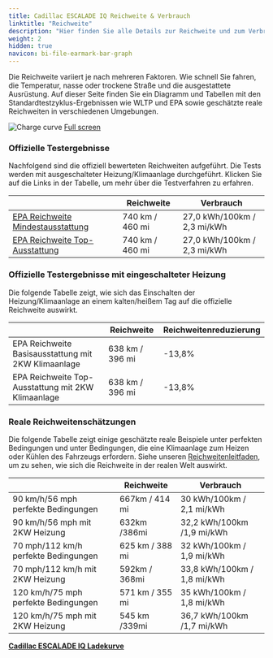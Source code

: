 ```yaml
---
title: Cadillac ESCALADE IQ Reichweite & Verbrauch
linktitle: "Reichweite"
description: "Hier finden Sie alle Details zur Reichweite und zum Verbrauch für Cadillac ESCALADE IQ."
weight: 2
hidden: true
navicon: bi-file-earmark-bar-graph
---
```

<!-- markdownlint-disable MD033 -->
<!-- markdownlint-disable MD010 -->

Die Reichweite variiert je nach mehreren Faktoren. Wie schnell Sie fahren, die Temperatur, nasse oder trockene Straße und die ausgestattete Ausrüstung. Auf dieser Seite finden Sie ein Diagramm und Tabellen mit den Standardtestzyklus-Ergebnissen wie WLTP und EPA sowie geschätzte reale Reichweiten in verschiedenen Umgebungen.

<img class="img-fluid" alt="Charge curve" src="/images//models/cadillac/escalade/escalade_iq/range.svg"/>
<a href="/images/models/cadillac/escalade/escalade_iq/range.svg">Full screen</a>

### Offizielle Testergebnisse

Nachfolgend sind die offiziell bewerteten Reichweiten aufgeführt. Die Tests werden mit ausgeschalteter Heizung/Klimaanlage durchgeführt. Klicken Sie auf die Links in der Tabelle, um mehr über die Testverfahren zu erfahren.

<div class="table-responsive">
<table class="table table-striped border">
	<thead>
		<tr>
			<th>
			</th>
			<th>
				Reichweite
			</th>
			<th>
				Verbrauch
			</th>
		</tr>
	</thead>
	<tbody>
		<tr>
			<td>
				<a href="../../../../../guides/understandingrange/epa/ ">
					EPA Reichweite Mindestausstattung
				</a>
			</td>
			<td>
				740 km / 460 mi
			</td>
			<td>
				27,0 kWh/100km / 2,3 mi/kWh
			</td>
		</tr>
		<tr>
			<td>
				<a href="../../../../../guides/understandingrange/epa/ ">
					EPA Reichweite Top-Ausstattung
				</a>
			</td>
			<td>
				740 km / 460 mi
			</td>
			<td>
				27,0 kWh/100km / 2,3 mi/kWh
			</td>
		</tr>
	</tbody>
</table>
</div>

### Offizielle Testergebnisse mit eingeschalteter Heizung

Die folgende Tabelle zeigt, wie sich das Einschalten der Heizung/Klimaanlage an einem kalten/heißem Tag auf die offizielle Reichweite auswirkt.

<div class="table-responsive">
<table class="table table-striped border">
	<thead>
		<tr>
			<th>
			</th>
			<th>
				Reichweite
			</th>
			<th>
				Reichweitenreduzierung
			</th>
		</tr>
	</thead>
	<tbody>
		<tr>
			<td>
				EPA Reichweite Basisausstattung mit 2KW Klimaanlage
			</td>
			<td>
				638 km / 396 mi
			</td>
			<td>
				-13,8%
			</td>
		</tr>
		<tr>
			<td>
				EPA Reichweite Top-Ausstattung mit 2KW Klimaanlage
			</td>
			<td>
				638 km / 396 mi
			</td>
			<td>
				-13,8%
			</td>
		</tr>
	</tbody>
</table>
</div>

### Reale Reichweitenschätzungen

Die folgende Tabelle zeigt einige geschätzte reale Beispiele unter perfekten Bedingungen und unter Bedingungen, die eine Klimaanlage zum Heizen oder Kühlen des Fahrzeugs erfordern. Siehe unseren [Reichweitenleitfaden](../../../../../guides/understandingrange/), um zu sehen, wie sich die Reichweite in der realen Welt auswirkt.

<div class="table-responsive">
<table class="table table-striped border">
	<thead>
		<tr>
			<th>
			</th>
			<th>
				Reichweite
			</th>
			<th>
				Verbrauch
			</th>
		</tr>
	</thead>
	<tbody>
		<tr>
			<td>
				90 km/h/56 mph perfekte Bedingungen
			</td>
			<td>
				667km / 414 mi
			</td>
			<td>
				30 kWh/100km / 2,1 mi/kWh
			</td>
		</tr>
		<tr>
			<td>
				90 km/h/56 mph mit 2KW Heizung
			</td>
			<td>
				632km /386mi
			</td>
			<td>
				32,2 kWh/100km /1,9 mi/kWh 
			</td>
		</tr>
		<tr>
			<td>
				70 mph/112 km/h perfekte Bedingungen
			</td>
			<td>
				625 km / 388 mi
			</td>
			<td>
				32 kWh/100km / 1,9 mi/kWh
			</td>
		</tr>
		<tr>
			<td>
				70 mph/112 km/h mit 2KW Heizung
			</td>
			<td>
				592km / 368mi
			</td>
			<td>
				33,8 kWh/100km / 1,8 mi/kWh  
			</td>
		</tr>
		<tr>
			<td>
				120 km/h/75 mph perfekte Bedingungen
			</td>
			<td>
				571 km / 355 mi
			</td>
			<td>
				35 kWh/100km / 1,8 mi/kWh
			</td>
		</tr>
		<tr>
			<td>
				120 km/h/75 mph mit 2KW Heizung
			</td>
			<td>
				545 km /339mi
			</td>
			<td>
				36,7 kWh/100km /1,7 mi/kWh
			</td>
		</tr>
	</tbody>
</table>
</div>
<div class="mt-3 mb-3">
<a href="../" class="text-decoration-none text-black">
<strong><i class="bi-arrow-left"></i> Cadillac ESCALADE IQ </strong>
</a>
<a href="../chargingcurve/" class="text-decoration-none text-black float-end">
<strong>Ladekurve <i class="bi-arrow-right"></i></strong>
</a>
</div>
